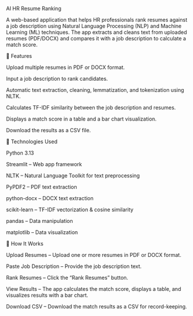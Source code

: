 AI HR Resume Ranking

A web-based application that helps HR professionals rank resumes against a job description using Natural Language Processing (NLP) and Machine Learning (ML) techniques. The app extracts and cleans text from uploaded resumes (PDF/DOCX) and compares it with a job description to calculate a match score.

🔹 Features

Upload multiple resumes in PDF or DOCX format.

Input a job description to rank candidates.

Automatic text extraction, cleaning, lemmatization, and tokenization using NLTK.

Calculates TF-IDF similarity between the job description and resumes.

Displays a match score in a table and a bar chart visualization.

Download the results as a CSV file.

🔹 Technologies Used

Python 3.13

Streamlit – Web app framework

NLTK – Natural Language Toolkit for text preprocessing

PyPDF2 – PDF text extraction

python-docx – DOCX text extraction

scikit-learn – TF-IDF vectorization & cosine similarity

pandas – Data manipulation

matplotlib – Data visualization

🔹 How It Works

Upload Resumes – Upload one or more resumes in PDF or DOCX format.

Paste Job Description – Provide the job description text.

Rank Resumes – Click the “Rank Resumes” button.

View Results – The app calculates the match score, displays a table, and visualizes results with a bar chart.

Download CSV – Download the match results as a CSV for record-keeping.
